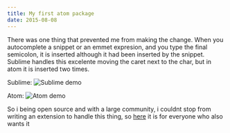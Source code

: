 ```yaml
---
title: My first atom package
date: 2015-08-08
---
```

There was one thing that prevented me from making the change. When you autocomplete a snippet or an emmet expresion, and you type the final semicolon, it is inserted although it had been inserted by the snippet. Sublime handles this excelente moving the caret next to the char, but in atom it is inserted two times.

Sublime:
![Sublime demo](https://cloud.githubusercontent.com/assets/1085976/6180121/d675bfcc-b374-11e4-90fe-5e6522d5c20c.gif)

Atom:
![Atom demo](https://cloud.githubusercontent.com/assets/1085976/6180115/cae1fcd4-b374-11e4-9caf-de29a49f0288.gif)

So i being open source and with a large community, i couldnt stop from writing an extension to handle this thing, so [here](https://atom.io/packages/smart-tags) it is for everyone who also wants it
